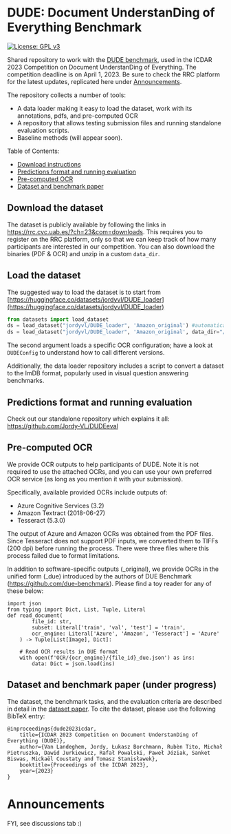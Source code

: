 # DUDE: Document UnderstanDing of Everything Benchmark

[![License: GPL v3](https://img.shields.io/badge/License-GPLv3-blue.svg)](https://www.gnu.org/licenses/gpl-3.0)

Shared repository to work with the [DUDE benchmark](https://rrc.cvc.uab.es/?ch=23&com=introduction), used in the ICDAR 2023 Competition on Document UnderstanDing of Everything.
The competition deadline is on April 1, 2023. Be sure to check the RRC platform for the latest updates, replicated here under [Announcements](#announcements).

The repository collects a number of tools:
* A data loader making it easy to load the dataset, work with its annotations, pdfs, and pre-computed OCR
* A repository that allows testing submission files and running standalone evaluation scripts.
* Baseline methods (will appear soon).

Table of Contents:
* [Download instructions](#download-dude)
* [Predictions format and running evaluation](#predictions-format-and-running-evaluation)
* [Pre-computed OCR](#pre-computed-ocr)
* [Dataset and benchmark paper](#dataset-and-benchmark-paper)

## Download the dataset

The dataset is publicly available by following the links in https://rrc.cvc.uab.es/?ch=23&com=downloads.
This requires you to register on the RRC platform, only so that we can keep track of how many participants are interested in our competition.
You can also download the binaries (PDF & OCR) and unzip in a custom `data_dir`.


## Load the dataset

The suggested way to load the dataset is to start from [https://huggingface.co/datasets/jordyvl/DUDE_loader](https://huggingface.co/datasets/jordyvl/DUDE_loader)

```python
from datasets import load_dataset
ds = load_dataset("jordyvl/DUDE_loader", 'Amazon_original') #automatically downloads binaries tar and extracts to HF_CACHE
ds = load_dataset("jordyvl/DUDE_loader", 'Amazon_original', data_dir="/DUDE_train-val-test_binaries") #with custom extracted data directory
```

The second argument loads a specific OCR configuration; have a look at `DUDEConfig` to understand how to call different versions.

Additionally, the data loader repository includes a script to convert a dataset to the ImDB format, popularly used in visual question answering benchmarks.


## Predictions format and running evaluation

Check out our standalone repository which explains it all: https://github.com/Jordy-VL/DUDEeval

## Pre-computed OCR

We provide OCR outputs to help participants of DUDE. Note it is not required to use the attached OCRs, and you can use your own preferred OCR service (as long as you mention it with your submission).

Specifically, available provided OCRs include outputs of:
* Azure Cognitive Services (3.2)
* Amazon Textract (2018-06-27)
* Tesseract (5.3.0)

The output of Azure and Amazon OCRs was obtained from the PDF files. Since Tesseract does not support PDF inputs, we converted them to TIFFs (200 dpi) before running the process. There were three files where this process failed due to format limitations.

In addition to software-specific outputs (_original), we provide OCRs in the unified form (_due) introduced by the authors of DUE Benchmark (https://github.com/due-benchmark). Please find a toy reader for any of these below:

```
import json
from typing import Dict, List, Tuple, Literal
def read_document(
        file_id: str,
        subset: Literal['train', 'val', 'test'] = 'train',
        ocr_engine: Literal['Azure', 'Amazon', 'Tesseract'] = 'Azure'
    ) -> Tuple[List[Image], Dict]:

    # Read OCR results in DUE format
    with open(f'OCR/{ocr_engine}/{file_id}_due.json') as ins:
        data: Dict = json.load(ins)
```


## Dataset and benchmark paper (under progress)
The dataset, the benchmark tasks, and the evaluation criteria are described in detail in the [dataset paper](). To cite the dataset, please use the following BibTeX entry:
```
@inproceedings{dude2023icdar,
    title={ICDAR 2023 Competition on Document UnderstanDing of Everything (DUDE)},
    author={Van Landeghem, Jordy, Łukasz Borchmann, Rubèn Tito, Michał Pietruszka, Dawid Jurkiewicz, Rafał Powalski, Paweł Józiak, Sanket Biswas, Mickaël Coustaty and Tomasz Stanisławek},
    booktitle={Proceedings of the ICDAR 2023},
    year={2023}
}

```

# Announcements

FYI, see discussions tab :)
